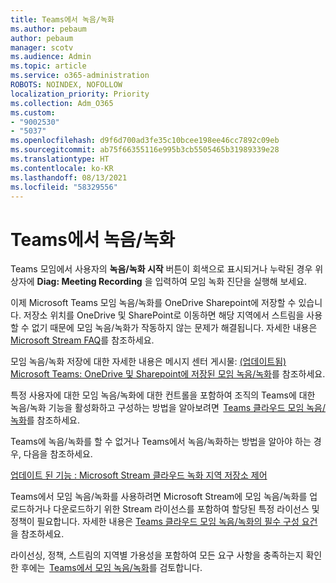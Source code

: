 ```yaml
---
title: Teams에서 녹음/녹화
ms.author: pebaum
author: pebaum
manager: scotv
ms.audience: Admin
ms.topic: article
ms.service: o365-administration
ROBOTS: NOINDEX, NOFOLLOW
localization_priority: Priority
ms.collection: Adm_O365
ms.custom:
- "9002530"
- "5037"
ms.openlocfilehash: d9f6d700ad3fe35c10bcee198ee46cc7892c09eb
ms.sourcegitcommit: ab75f66355116e995b3cb5505465b31989339e28
ms.translationtype: HT
ms.contentlocale: ko-KR
ms.lasthandoff: 08/13/2021
ms.locfileid: "58329556"
---
```

# <a name="recording-in-teams"></a>Teams에서 녹음/녹화

Teams 모임에서 사용자의 **녹음/녹화 시작** 버튼이 회색으로 표시되거나 누락된 경우 위 상자에 **Diag: Meeting Recording** 을 입력하여 모임 녹화 진단을 실행해 보세요. 

이제 Microsoft Teams 모임 녹음/녹화를 OneDrive Sharepoint에 저장할 수 있습니다. 저장소 위치를 OneDrive 및 SharePoint로 이동하면 해당 지역에서 스트림을 사용할 수 없기 때문에 모임 녹음/녹화가 작동하지 않는 문제가 해결됩니다. 자세한 내용은 [Microsoft Stream FAQ](https://docs.microsoft.com/stream/faq#which-regions-does-microsoft-stream-host-my-data-in)를 참조하세요.

모임 녹음/녹화 저장에 대한 자세한 내용은 메시지 센터 게시물: [(업데이트됨) Microsoft Teams: OneDrive 및 Sharepoint에 저장된 모임 녹음/녹화](https://portal.microsoft.com/Adminportal/Home?ref=MessageCenter&id=MC222640)를 참조하세요.

특정 사용자에 대한 모임 녹음/녹화에 대한 컨트롤을 포함하여 조직의 Teams에 대한 녹음/녹화 기능을 활성화하고 구성하는 방법을 알아보려면  [Teams 클라우드 모임 녹음/녹화](https://docs.microsoft.com/microsoftteams/cloud-recording)를 참조하세요. 

Teams에 녹음/녹화를 할 수 없거나 Teams에서 녹음/녹화하는 방법을 알아야 하는 경우, 다음을 참조하세요. 

[ 업데이트 된 기능 : Microsoft Stream 클라우드 녹화 지역 저장소 제어 ](https://admin.microsoft.com/AdminPortal/Home#/MessageCenter?id=MC214327)

Teams에서 모임 녹음/녹화를 사용하려면 Microsoft Stream에 모임 녹음/녹화를 업로드하거나 다운로드하기 위한 Stream 라이선스를 포함하여 할당된 특정 라이선스 및 정책이 필요합니다. 자세한 내용은 [Teams 클라우드 모임 녹음/녹화의 필수 구성 요건](https://docs.microsoft.com/microsoftteams/cloud-recording#prerequisites-for-teams-cloud-meeting-recording)을 참조하세요.

라이선싱, 정책, 스트림의 지역별 가용성을 포함하여 모든 요구 사항을 충족하는지 확인한 후에는  [Teams에서 모임 녹음/녹화](https://support.office.com/article/34dfbe7f-b07d-4a27-b4c6-de62f1348c24)를 검토합니다. 